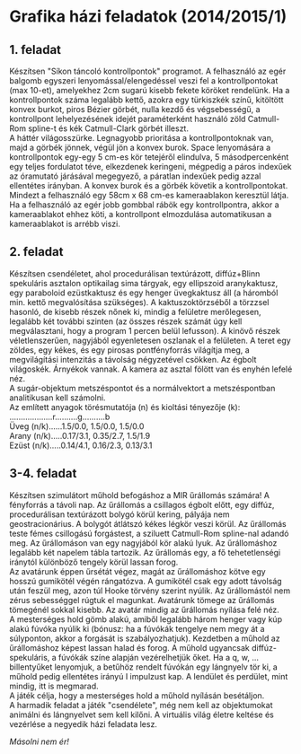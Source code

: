 <h1>Grafika házi feladatok (2014/2015/1)</h1>

<h2>1. feladat</h2>

Készítsen "Síkon táncoló kontrollpontok" programot. A felhasználó az egér balgomb egyszeri lenyomással/elengedéssel veszi fel a kontrollpontokat (max 10-et), amelyekhez 2cm sugarú kisebb fekete köröket rendelünk. Ha a kontrollpontok száma legalább kettő, azokra egy türkiszkék színű, kitöltött konvex burkot, piros Bézier görbét, nulla kezdő és végsebességű, a kontrollpont lehelyezésének idejét paraméterként használó zöld Catmull-Rom spline-t és kék Catmull-Clark görbét illeszt.  
A háttér világosszürke. Legnagyobb prioritása a kontrollpontoknak van, majd a görbék jönnek, végül jön a konvex burok.
Space lenyomására a kontrollpontok egy-egy 5 cm-es kör tetejéről elindulva, 5 másodpercenként egy teljes fordulatot téve, elkezdenek keringeni, mégpedig a páros indexűek az óramutató járásával megegyező, a páratlan indexűek pedig azzal ellentétes irányban. A konvex burok és a görbék követik a kontrollpontokat. Mindezt a felhasználó egy 58cm x 68 cm-es kameraablakon keresztül látja. Ha a felhasználó az egér jobb gombbal rábök egy kontrollpontra, akkor a kameraablakot ehhez köti, a kontrollpont elmozdulása automatikusan a kameraablakot is arrébb viszi.  

<h2>2. feladat</h2>

Készítsen csendéletet, ahol procedurálisan textúrázott, diffúz+Blinn spekuláris asztalon optikailag sima tárgyak, egy ellipszoid aranykaktusz, egy paraboloid ezüstkaktusz és egy henger üvegkaktusz áll (a háromból min. kettő megvalósítása szükséges). A kaktuszoktörzséből a törzzsel hasonló, de kisebb részek nőnek ki, mindig a felületre merőlegesen, legalább két további szinten (az összes részek számát úgy kell megválasztani, hogy a program 1 percen belül lefusson). A kinövő részek véletlenszerűen, nagyjából egyenletesen oszlanak el a felületen. A teret egy zöldes, egy kékes, és egy pirosas pontfényforrás világítja meg, a megvilágítási intenzitás a távolság négyzetével csökken. Az égbolt világoskék. Árnyékok vannak. A kamera az asztal fölött van és enyhén lefelé néz.  
A sugár-objektum metszéspontot és a normálvektort a metszéspontban analitikusan kell számolni.  
Az említett anyagok törésmutatója (n) és kioltási tényezője (k):  
...................r..........g..........b  
Üveg (n/k)......1.5/0.0, 1.5/0.0, 1.5/0.0  
Arany (n/k).....0.17/3.1, 0.35/2.7, 1.5/1.9  
Ezüst (n/k).....0.14/4.1, 0.16/2.3, 0.13/3.1  

<h2>3-4. feladat</h2>

Készítsen szimulátort műhold befogáshoz a MIR űrállomás számára! A fényforrás a távoli nap. Az űrállomás a csillagos égbolt előtt, egy diffúz, procedurálisan textúrázott bolygó körül kering, pályája nem geostracionárius. A bolygót átlátszó kékes légkör veszi körül. Az űrállomás teste fémes csillogású forgástest, a sziluett Catmull-Rom spline-nal adandó meg. Az űrállomáson van egy nagyjából kör alakú lyuk. Az űrállomáshoz legalább két napelem tábla tartozik. Az űrállomás egy, a fő tehetetlenségi iránytól különböző tengely körül lassan forog.  
Az avatárunk éppen űrsétát végez, magát az űrállomáshoz kötve egy hosszú gumikötél végén rángatózva. A gumikötél csak egy adott távolság után feszül meg, azon túl Hooke törvény szerint nyúlik. Az űrállomástól nem zérus sebességgel rúgtuk el magunkat. Avatárunk tömege az űrállomás tömegénél sokkal kisebb. Az avatár mindig az űrállomás nyílása felé néz.  
A mesterséges hold gömb alakú, amiből legalább három henger vagy kúp alakú fúvóka nyúlik ki (bónusz: ha a fúvókák tengelye nem megy át a súlyponton, akkor a forgását is szabályozhatjuk). Kezdetben a műhold az űrállomáshoz képest lassan halad és forog. A műhold ugyancsak diffúz-spekuláris, a fúvókák színe alapján vezérelhetjük őket. Ha a q, w, ... billentyűket lenyomjuk, a betűhöz rendelt fúvókán egy lángnyelv tör ki, a műhold pedig ellentétes irányú I impulzust kap. A lendület és perdület, mint mindig, itt is megmarad.  
A játék célja, hogy a mesterséges hold a műhold nyílásán besétáljon.  
A harmadik feladat a játék "csendélete", még nem kell az objektumokat animálni és lángnyelvet sem kell kilőni. A virtuális világ életre keltése és vezérlése a negyedik házi feladata lesz.   

*Másolni nem ér!*
